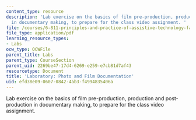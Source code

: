 ```yaml
---
content_type: resource
description: 'Lab exercise on the basics of film pre-production, production and post-production
  in documentary making, to prepare for the class video assignment. '
file: /courses/6-811-principles-and-practice-of-assistive-technology-fall-2014/efd38e09060708424ab3f4994835406a_MIT6_811F14_Lab3.pdf
file_type: application/pdf
learning_resource_types:
- Labs
ocw_type: OCWFile
parent_title: Labs
parent_type: CourseSection
parent_uid: 2269be47-17d4-6269-e259-e7cb81d7af43
resourcetype: Document
title: 'Laboratory: Photo and Film Documentation'
uid: efd38e09-0607-0842-4ab3-f4994835406a
---
```

Lab exercise on the basics of film pre-production, production and post-production in documentary making, to prepare for the class video assignment. 

